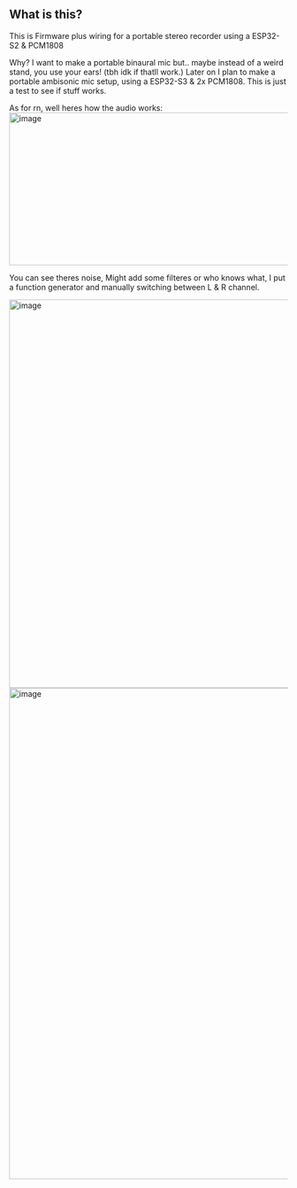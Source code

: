 ## What is this?
This is Firmware plus wiring for a portable stereo recorder using a ESP32-S2 & PCM1808

Why? I want to make a portable binaural mic but.. maybe instead of a weird stand, you use your ears! (tbh idk if thatll work.)
Later on I plan to make a portable ambisonic mic setup, using a ESP32-S3 & 2x PCM1808. This is just a test to see if stuff works.


As for rn, well heres how the audio works:
<img width="1527" height="276" alt="image" src="https://github.com/user-attachments/assets/af503a79-f880-4826-bc1b-e8100e658d07" />

You can see theres noise, Might add some filteres or who knows what, I put a function generator and manually switching between L & R channel.

<img width="1210" height="702" alt="image" src="https://github.com/user-attachments/assets/c59b78e5-7020-43ba-b3b4-d76143576335" />

<img width="727" height="888" alt="image" src="https://github.com/user-attachments/assets/0d57b3e8-a55b-4d62-a18a-8726e20a9990" />
